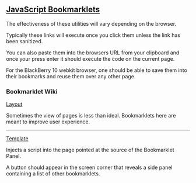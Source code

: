 ## [JavaScript Bookmarklets](https://autoraidapi.github.io/bookmarklets/)

The effectiveness of these utilities will vary depending on the browser. 

Typically these links will execute once you click them unless the link has been sanitized. 

You can also paste them into the browsers URL from your clipboard and once your press enter it should execute the code on the current page.

For the BlackBerry 10 webkit browser, one should be able to save them into their bookmarks and reuse them over any other page.

### Bookmarklet Wiki

[Layout](https://github.com/Autoraidapi/bookmarklets/wiki/Layout)

Sometimes the view of pages is less than ideal. Bookmarklets here are meant to improve user experience.

---

[Template](https://github.com/Autoraidapi/bookmarklets/wiki/Bookmarklet-Panel)

Injects a script into the page pointed at the source of the Bookmarklet Panel.

A button should appear in the screen corner that reveals a side panel containing a list of other bookmarklets.
